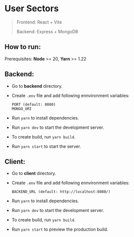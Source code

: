 # User Sectors

> Frontend: React + Vite
> 
> Backend: Express + MongoDB

## How to run:

Prerequisites: **Node** >= 20, **Yarn** >= 1.22

## Backend:

- Go to **backend** directory.
- Create `.env` file and add following ennvironment variables:
  
  ```
  PORT (default: 8080)
  MONGO_URI
  ```
- Run `yarn` to install dependencies.
- Run `yarn dev` to start the development server.
- To create build, run `yarn build`.
- Run `yarn start` to start the server.

## Client:

- Go to **client** directory.
- Create `.env` file and add following ennvironment variables:

  ```
  BACKEND_URL (default: http://localhost:8080/)
  ```

- Run `yarn` to install dependencies.
- Run `yarn dev` to start the development server.
- To create build, run `yarn build`.
- Run `yarn start` to preview the production build.
